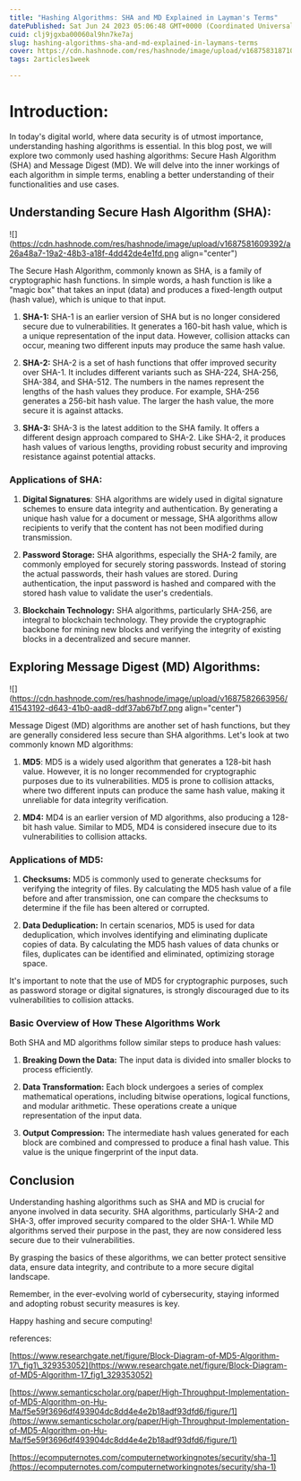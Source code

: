 ```yaml
---
title: "Hashing Algorithms: SHA and MD Explained in Layman's Terms"
datePublished: Sat Jun 24 2023 05:06:48 GMT+0000 (Coordinated Universal Time)
cuid: clj9jgxba00060al9hn7ke7aj
slug: hashing-algorithms-sha-and-md-explained-in-laymans-terms
cover: https://cdn.hashnode.com/res/hashnode/image/upload/v1687583187109/72e000b8-a294-42a4-aa23-d5a554af7c94.png
tags: 2articles1week

---
```


# Introduction:

In today's digital world, where data security is of utmost importance, understanding hashing algorithms is essential. In this blog post, we will explore two commonly used hashing algorithms: Secure Hash Algorithm (SHA) and Message Digest (MD). We will delve into the inner workings of each algorithm in simple terms, enabling a better understanding of their functionalities and use cases.

## Understanding Secure Hash Algorithm (SHA):

![](https://cdn.hashnode.com/res/hashnode/image/upload/v1687581609392/a26a48a7-19a2-48b3-a18f-4dd42de4e1fd.png align="center")

The Secure Hash Algorithm, commonly known as SHA, is a family of cryptographic hash functions. In simple words, a hash function is like a "magic box" that takes an input (data) and produces a fixed-length output (hash value), which is unique to that input.

1. **SHA-1:** SHA-1 is an earlier version of SHA but is no longer considered secure due to vulnerabilities. It generates a 160-bit hash value, which is a unique representation of the input data. However, collision attacks can occur, meaning two different inputs may produce the same hash value.
    
2. **SHA-2:** SHA-2 is a set of hash functions that offer improved security over SHA-1. It includes different variants such as SHA-224, SHA-256, SHA-384, and SHA-512. The numbers in the names represent the lengths of the hash values they produce. For example, SHA-256 generates a 256-bit hash value. The larger the hash value, the more secure it is against attacks.
    
3. **SHA-3:** SHA-3 is the latest addition to the SHA family. It offers a different design approach compared to SHA-2. Like SHA-2, it produces hash values of various lengths, providing robust security and improving resistance against potential attacks.
    

### Applications of SHA:

1. **Digital Signatures**: SHA algorithms are widely used in digital signature schemes to ensure data integrity and authentication. By generating a unique hash value for a document or message, SHA algorithms allow recipients to verify that the content has not been modified during transmission.
    
2. **Password Storage:** SHA algorithms, especially the SHA-2 family, are commonly employed for securely storing passwords. Instead of storing the actual passwords, their hash values are stored. During authentication, the input password is hashed and compared with the stored hash value to validate the user's credentials.
    
3. **Blockchain Technology:** SHA algorithms, particularly SHA-256, are integral to blockchain technology. They provide the cryptographic backbone for mining new blocks and verifying the integrity of existing blocks in a decentralized and secure manner.
    

## Exploring Message Digest (MD) Algorithms:

![](https://cdn.hashnode.com/res/hashnode/image/upload/v1687582663956/41543192-d643-41b0-aad8-ddf37ab67bf7.png align="center")

Message Digest (MD) algorithms are another set of hash functions, but they are generally considered less secure than SHA algorithms. Let's look at two commonly known MD algorithms:

1. **MD5**: MD5 is a widely used algorithm that generates a 128-bit hash value. However, it is no longer recommended for cryptographic purposes due to its vulnerabilities. MD5 is prone to collision attacks, where two different inputs can produce the same hash value, making it unreliable for data integrity verification.
    
2. **MD4:** MD4 is an earlier version of MD algorithms, also producing a 128-bit hash value. Similar to MD5, MD4 is considered insecure due to its vulnerabilities to collision attacks.
    

### Applications of MD5:

1. **Checksums:** MD5 is commonly used to generate checksums for verifying the integrity of files. By calculating the MD5 hash value of a file before and after transmission, one can compare the checksums to determine if the file has been altered or corrupted.
    
2. **Data Deduplication:** In certain scenarios, MD5 is used for data deduplication, which involves identifying and eliminating duplicate copies of data. By calculating the MD5 hash values of data chunks or files, duplicates can be identified and eliminated, optimizing storage space.
    

It's important to note that the use of MD5 for cryptographic purposes, such as password storage or digital signatures, is strongly discouraged due to its vulnerabilities to collision attacks.

### Basic Overview of How These Algorithms Work

Both SHA and MD algorithms follow similar steps to produce hash values:

1. **Breaking Down the Data:** The input data is divided into smaller blocks to process efficiently.
    
2. **Data Transformation:** Each block undergoes a series of complex mathematical operations, including bitwise operations, logical functions, and modular arithmetic. These operations create a unique representation of the input data.
    
3. **Output Compression:** The intermediate hash values generated for each block are combined and compressed to produce a final hash value. This value is the unique fingerprint of the input data.
    

## Conclusion

Understanding hashing algorithms such as SHA and MD is crucial for anyone involved in data security. SHA algorithms, particularly SHA-2 and SHA-3, offer improved security compared to the older SHA-1. While MD algorithms served their purpose in the past, they are now considered less secure due to their vulnerabilities.

By grasping the basics of these algorithms, we can better protect sensitive data, ensure data integrity, and contribute to a more secure digital landscape.

Remember, in the ever-evolving world of cybersecurity, staying informed and adopting robust security measures is key.

Happy hashing and secure computing!

references:

[https://www.researchgate.net/figure/Block-Diagram-of-MD5-Algorithm-17\_fig1\_329353052](https://www.researchgate.net/figure/Block-Diagram-of-MD5-Algorithm-17_fig1_329353052)

[https://www.semanticscholar.org/paper/High-Throughput-Implementation-of-MD5-Algorithm-on-Hu-Ma/f5e59f3696df493904dc8dd4e4e2b18adf93dfd6/figure/1](https://www.semanticscholar.org/paper/High-Throughput-Implementation-of-MD5-Algorithm-on-Hu-Ma/f5e59f3696df493904dc8dd4e4e2b18adf93dfd6/figure/1)

[https://ecomputernotes.com/computernetworkingnotes/security/sha-1](https://ecomputernotes.com/computernetworkingnotes/security/sha-1)